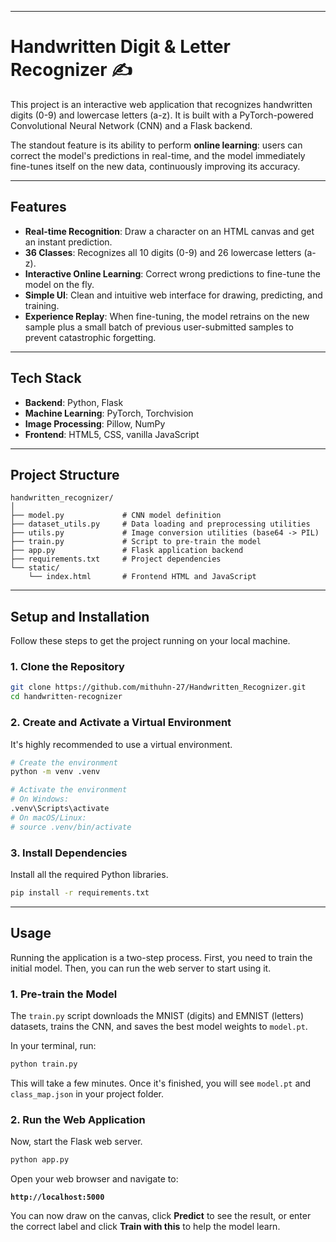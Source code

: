 -----

# Handwritten Digit & Letter Recognizer ✍️

This project is an interactive web application that recognizes handwritten digits (0-9) and lowercase letters (a-z). It is built with a PyTorch-powered Convolutional Neural Network (CNN) and a Flask backend.

The standout feature is its ability to perform **online learning**: users can correct the model's predictions in real-time, and the model immediately fine-tunes itself on the new data, continuously improving its accuracy.

-----

## Features

  * **Real-time Recognition**: Draw a character on an HTML canvas and get an instant prediction.
  * **36 Classes**: Recognizes all 10 digits (0-9) and 26 lowercase letters (a-z).
  * **Interactive Online Learning**: Correct wrong predictions to fine-tune the model on the fly.
  * **Simple UI**: Clean and intuitive web interface for drawing, predicting, and training.
  * **Experience Replay**: When fine-tuning, the model retrains on the new sample plus a small batch of previous user-submitted samples to prevent catastrophic forgetting.

-----

## Tech Stack

  * **Backend**: Python, Flask
  * **Machine Learning**: PyTorch, Torchvision
  * **Image Processing**: Pillow, NumPy
  * **Frontend**: HTML5, CSS, vanilla JavaScript

-----

## Project Structure

```
handwritten_recognizer/
│
├── model.py             # CNN model definition
├── dataset_utils.py     # Data loading and preprocessing utilities
├── utils.py             # Image conversion utilities (base64 -> PIL)
├── train.py             # Script to pre-train the model
├── app.py               # Flask application backend
├── requirements.txt     # Project dependencies
└── static/
    └── index.html       # Frontend HTML and JavaScript
```

-----

## Setup and Installation

Follow these steps to get the project running on your local machine.

### 1\. Clone the Repository

```bash
git clone https://github.com/mithuhn-27/Handwritten_Recognizer.git
cd handwritten-recognizer
```

### 2\. Create and Activate a Virtual Environment

It's highly recommended to use a virtual environment.

```bash
# Create the environment
python -m venv .venv
```
```bash
# Activate the environment
# On Windows:
.venv\Scripts\activate
# On macOS/Linux:
# source .venv/bin/activate
```

### 3\. Install Dependencies

Install all the required Python libraries.

```bash
pip install -r requirements.txt
```

-----

## Usage

Running the application is a two-step process. First, you need to train the initial model. Then, you can run the web server to start using it.

### 1\. Pre-train the Model

The `train.py` script downloads the MNIST (digits) and EMNIST (letters) datasets, trains the CNN, and saves the best model weights to `model.pt`.

In your terminal, run:

```bash
python train.py
```

This will take a few minutes. Once it's finished, you will see `model.pt` and `class_map.json` in your project folder.

### 2\. Run the Web Application

Now, start the Flask web server.

```bash
python app.py
```

Open your web browser and navigate to:

**`http://localhost:5000`**

You can now draw on the canvas, click **Predict** to see the result, or enter the correct label and click **Train with this** to help the model learn.
